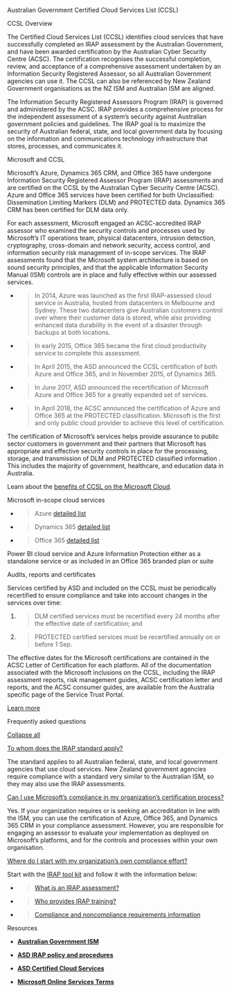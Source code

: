 Australian Government Certified Cloud Services List (CCSL)

CCSL Overview

The Certified Cloud Services List (CCSL) identifies cloud services that have successfully completed an IRAP assessment by the Australian Government, and have been awarded certification by the Australian Cyber Security Centre (ACSC). The certification recognises the successful completion, review, and acceptance of a comprehensive assessment undertaken by an Information Security Registered Assessor, so all Australian Government agencies can use it. The CCSL can also be referenced by New Zealand Government organisations as the NZ ISM and Australian ISM are aligned.

The Information Security Registered Assessors Program (IRAP) is governed and administered by the ACSC. IRAP provides a comprehensive process for the independent assessment of a system’s security against Australian government policies and guidelines. The IRAP goal is to maximize the security of Australian federal, state, and local government data by focusing on the information and communications technology infrastructure that stores, processes, and communicates it.

Microsoft and CCSL

Microsoft’s Azure, Dynamics 365 CRM, and Office 365 have undergone Information Security Registered Assessor Program (IRAP) assessments and are certified on the CCSL by the Australian Cyber Security Centre (ACSC). Azure and Office 365 services have been certified for both Unclassified: Dissemination Limiting Markers (DLM) and PROTECTED data. Dynamics 365 CRM has been certified for DLM data only.

For each assessment, Microsoft engaged an ACSC-accredited IRAP assessor who examined the security controls and processes used by Microsoft’s IT operations team, physical datacenters, intrusion detection, cryptography, cross-domain and network security, access control, and information security risk management of in-scope services. The IRAP assessments found that the Microsoft system architecture is based on sound security principles, and that the applicable Information Security Manual (ISM) controls are in place and fully effective within our assessed services.

  - > In 2014, Azure was launched as the first IRAP-assessed cloud service in Australia, hosted from datacenters in Melbourne and Sydney. These two datacenters give Australian customers control over where their customer data is stored, while also providing enhanced data durability in the event of a disaster through backups at both locations.

  - > In early 2015, Office 365 became the first cloud productivity service to complete this assessment.

  - > In April 2015, the ASD announced the CCSL certification of both Azure and Office 365, and in November 2015, of Dynamics 365.

  - > In June 2017, ASD announced the recertification of Microsoft Azure and Office 365 for a greatly expanded set of services.

<!-- end list -->

  - > In April 2018, the ACSC announced the certification of Azure and Office 365 at the PROTECTED classification. Microsoft is the first and only public cloud provider to achieve this level of certification.

The certification of Microsoft’s services helps provide assurance to public sector customers in government and their partners that Microsoft has appropriate and effective security controls in place for the processing, storage, and transmission of DLM and PROTECTED classified information . This includes the majority of government, healthcare, and education data in Australia.

Learn about the [<span class="underline">benefits of CCSL on the Microsoft Cloud</span>](https://go.microsoft.com/fwlink/p/?linkid=2086844).

Microsoft in-scope cloud services

  - > Azure [<span class="underline">detailed list</span>](https://aka.ms/AzureCompliance)

  - > Dynamics 365 [<span class="underline">detailed list</span>](https://aka.ms/d365-compliance-list)

  - > Office 365 [<span class="underline">detailed list</span>](https://go.microsoft.com/fwlink/p/?LinkID=2077751)

Power BI cloud service and Azure Information Protection either as a standalone service or as included in an Office 365 branded plan or suite

Audits, reports and certificates

Services certified by ASD and included on the CCSL must be periodically recertified to ensure compliance and take into account changes in the services over time:

1.  > DLM certified services must be recertified every 24 months after the effective date of certification; and

2.  > PROTECTED certified services must be recertified annually on or before 1 Sep.

The effective dates for the Microsoft certifications are contained in the ACSC Letter of Certification for each platform. All of the documentation associated with the Microsoft inclusions on the CCSL, including the IRAP assessment reports, risk management guides, ACSC certification letter and reports, and the ACSC consumer guides, are available from the Australia specific page of the Service Trust Portal.

[Learn more](https://go.microsoft.com/fwlink/p/?LinkID=2079423)

Frequently asked questions

[Collapse all](javascript:void\(0\);)

[To whom does the IRAP standard apply?](javascript:void\(0\);)

The standard applies to all Australian federal, state, and local government agencies that use cloud services. New Zealand government agencies require compliance with a standard very similar to the Australian ISM, so they may also use the IRAP assessments.

[Can I use Microsoft’s compliance in my organization’s certification process?](javascript:void\(0\);)

Yes. If your organization requires or is seeking an accreditation in line with the ISM, you can use the certification of Azure, Office 365, and Dynamics 365 CRM in your compliance assessment. However, you are responsible for engaging an assessor to evaluate your implementation as deployed on Microsoft’s platforms, and for the controls and processes within your own organisation.

[Where do I start with my organization’s own compliance effort?](javascript:void\(0\);)

Start with the [<span class="underline">IRAP tool kit</span>](http://www.asd.gov.au/infosec/irap/toolkit.htm) and follow it with the information below:

  - > [<span class="underline">What is an IRAP assessment?</span>](http://www.asd.gov.au/infosec/irap/irap_assessments.htm)

  - > [<span class="underline">Who provides IRAP training?</span>](http://www.asd.gov.au/infosec/irap/training.htm)

  - > [<span class="underline">Compliance and noncompliance requirements information</span>](http://www.asd.gov.au/infosec/irap/compliance.htm)

Resources

  - [**Australian Government ISM**](http://www.asd.gov.au/infosec/ism/index.htm)

  - [**ASD IRAP policy and procedures**](http://aka.ms/irap-policy)

  - [**ASD Certified Cloud Services**](http://www.asd.gov.au/infosec/irap/certified_clouds.htm)

  - [**Microsoft Online Services Terms**](http://aka.ms/Online-Services-Terms)
